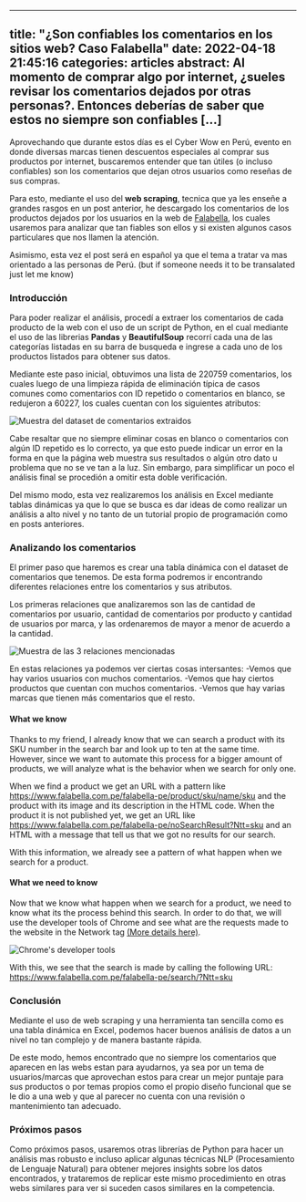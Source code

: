 
---
title:  "¿Son confiables los comentarios en los sitios web? Caso Falabella"
date:   2022-04-18 21:45:16
categories: articles
abstract: Al momento de comprar algo por internet, ¿sueles revisar los comentarios dejados por otras personas?. Entonces deberías de saber que estos no siempre son confiables [...]
---

Aprovechando que durante estos días es el Cyber Wow en Perú, evento en donde diversas marcas tienen descuentos especiales al comprar sus productos por internet,
buscaremos entender que tan útiles (o incluso confiables) son los comentarios que dejan otros usuarios como reseñas de sus compras.

Para esto, mediante el uso del **web scraping**, tecnica que ya les enseñe a grandes rasgos en un post anterior,
he descargado los comentarios de los productos dejados por los usuarios en la web de [Falabella](https://www.falabella.com.pe/falabella-pe/), 
los cuales usaremos para analizar que tan fiables son ellos y si existen algunos casos particulares que nos llamen la atención.

Asimismo, esta vez el post será en español ya que el tema a tratar va mas orientado a las personas de Perú. (but if someone needs it to be transalated just let me know)

### Introducción

Para poder realizar el análisis, procedí a extraer los comentarios de cada producto de la web con el uso de un script de Python, en el cual mediante el uso de las librerias
**Pandas** y **BeautifulSoup** recorrí cada una de las categorías listadas en su barra de busqueda e ingrese a cada uno de los productos listados para obtener sus datos.

Mediante este paso inicial, obtuvimos una lista de 220759 comentarios, los cuales luego de una limpieza rápida de eliminación típica de 
casos comunes como comentarios con ID repetido o comentarios en blanco, se redujeron a 60227, los cuales cuentan con los siguientes atributos:

<img src="{{ site.baseurl }}/images/posts/requests/2022_04_18_1.PNG" title="Muestra del dataset de comentarios extraidos"> 

Cabe resaltar que no siempre eliminar cosas en blanco o comentarios con algún ID repetido es lo correcto, ya que esto puede indicar un error en la forma en que 
la página web muestra sus resultados o algún otro dato u problema que no se ve tan a la luz. Sin embargo, para simplificar un poco el análisis final se procedión a 
omitir esta doble verificación.

Del mismo modo, esta vez realizaremos los análisis en Excel mediante tablas dinámicas ya que lo que se busca es dar ideas de como realizar un análisis a alto nivel y no tanto de un tutorial propio de programación como en posts anteriores.

### Analizando los comentarios

El primer paso que haremos es crear una tabla dinámica con el dataset de comentarios que tenemos. De esta forma podremos ir encontrando diferentes relaciones entre los comentarios y sus atributos.

Los primeras relaciones que analizaremos son las de cantidad de comentarios por usuario, cantidad de comentarios por producto y cantidad de usuarios por marca, y las ordenaremos de mayor a menor de acuerdo a la cantidad.

<img src="{{ site.baseurl }}/images/posts/requests/2022_04_18_2.PNG" title="Muestra de las 3 relaciones mencionadas"> 

En estas relaciones ya podemos ver ciertas cosas intersantes:
-Vemos que hay varios usuarios con muchos comentarios.
-Vemos que hay ciertos productos que cuentan con muchos comentarios.
-Vemos que hay varias marcas que tienen más comentarios que el resto.

#### What we know

Thanks to my friend, I already know that we can search a product with its SKU number in the search bar and look up to ten at the same time. However, since we want to automate this process for a bigger amount of products, we will analyze what is the behavior when we search for only one.

When we find a product we get an URL with a pattern like https://www.falabella.com.pe/falabella-pe/product/sku/name/sku and the product with its image and its description in the HTML code. When the product it is not published yet, we get an URL like https://www.falabella.com.pe/falabella-pe/noSearchResult?Ntt=sku and an HTML with a message that tell us that we got no results for our search.

With this information, we already see a pattern of what happen when we search for a product.

#### What we need to know

Now that we know what happen when we search for a product, we need to know what its the process behind this search. In order to do that, we will use the developer tools of Chrome and see what are the requests made to the website in the Network tag [(More details here)](https://developers.google.com/web/tools/chrome-devtools/network/).

<img src="{{ site.baseurl }}/images/posts/requests/2019_07_07_3.JPG" title="Chrome's developer tools"> 

With this, we see that the search is made by calling the following URL: https://www.falabella.com.pe/falabella-pe/search/?Ntt=sku





### Conclusión

Mediante el uso de web scraping y una herramienta tan sencilla como es una tabla dinámica en Excel, podemos hacer buenos análisis de datos a un nivel no tan complejo y de manera bastante rápida.

De este modo, hemos encontrado que no siempre los comentarios que aparecen en las webs estan para ayudarnos, ya sea por un tema de usuarios/marcas que aprovechan estos para crear un mejor puntaje para sus productos o por temas propios 
como el propio diseño funcional que se le dio a una web y que al parecer no cuenta con una revisión o mantenimiento tan adecuado. 

### Próximos pasos

Como próximos pasos, usaremos otras librerías de Python para hacer un análisis mas robusto e incluso aplicar algunas técnicas NLP (Procesamiento de Lenguaje Natural) para obtener mejores insights sobre los datos encontrados,
y trataremos de replicar este mismo procedimiento en otras webs similares para ver si suceden casos similares en la competencia.
